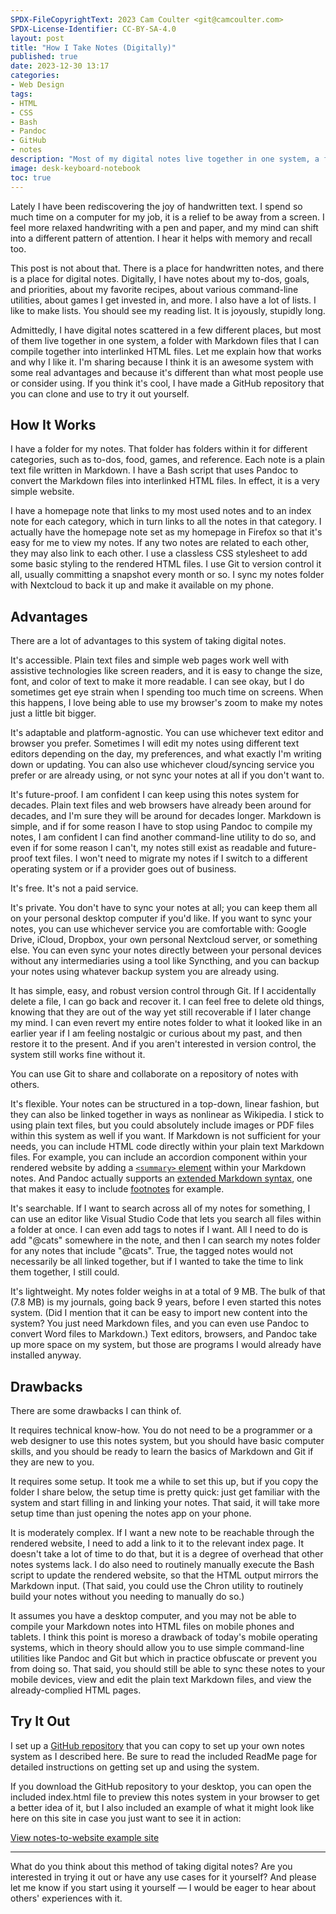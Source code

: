 ```yaml
---
SPDX-FileCopyrightText: 2023 Cam Coulter <git@camcoulter.com>
SPDX-License-Identifier: CC-BY-SA-4.0
layout: post
title: "How I Take Notes (Digitally)"
published: true
date: 2023-12-30 13:17
categories:
- Web Design
tags:
- HTML
- CSS
- Bash
- Pandoc
- GitHub
- notes
description: "Most of my digital notes live together in one system, a folder with Markdown files that I can compile together into a simple website."
image: desk-keyboard-notebook
toc: true
---
```


Lately I have been rediscovering the joy of handwritten text. I spend so much time on a computer for my job, it is a relief to be away from a screen. I feel more relaxed handwriting with a pen and paper, and my mind can shift into a different pattern of attention. I hear it helps with memory and recall too.

This post is not about that. There is a place for handwritten notes, and there is a place for digital notes. Digitally, I have notes about my to-dos, goals, and priorities, about my favorite recipes, about various command-line utilities, about games I get invested in, and more. I also have a lot of lists. I like to make lists. You should see my reading list. It is joyously, stupidly long.

Admittedly, I have digital notes scattered in a few different places, but most of them live together in one system, a folder with Markdown files that I can compile together into interlinked HTML files. Let me explain how that works and why I like it. I'm sharing because I think it is an awesome system with some real advantages and because it's different than what most people use or consider using. If you think it's cool, I have made a GitHub repository that you can clone and use to try it out yourself.

## How It Works

I have a folder for my notes. That folder has folders within it for different categories, such as to-dos, food, games, and reference. Each note is a plain text file written in Markdown. I have a Bash script that uses Pandoc to convert the Markdown files into interlinked HTML files. In effect, it is a very simple website. 

I have a homepage note that links to my most used notes and to an index note for each category, which in turn links to all the notes in that category. I actually have the homepage note set as my homepage in Firefox so that it's easy for me to view my notes. If any two notes are related to each other, they may also link to each other. I use a classless CSS stylesheet to add some basic styling to the rendered HTML files. I use Git to version control it all, usually committing a snapshot every month or so. I sync my notes folder with Nextcloud to back it up and make it available on my phone.



## Advantages

There are a lot of advantages to this system of taking digital notes.

It's accessible. Plain text files and simple web pages work well with assistive technologies like screen readers, and it is easy to change the size, font, and color of text to make it more readable. I can see okay, but I do sometimes get eye strain when I spending too much time on screens. When this happens, I love being able to use my browser's zoom to make my notes just a little bit bigger.

It's adaptable and platform-agnostic. You can use whichever text editor and browser you prefer. Sometimes I will edit my notes using different text editors depending on the day, my preferences, and what exactly I'm writing down or updating. You can also use whichever cloud/syncing service you prefer or are already using, or not sync your notes at all if you don't want to.

It's future-proof. I am confident I can keep using this notes system for decades. Plain text files and web browsers have already been around for decades, and I'm sure they will be around for decades longer. Markdown is simple, and if for some reason I have to stop using Pandoc to compile my notes, I am confident I can find another command-line utility to do so, and even if for some reason I can't, my notes still exist as readable and future-proof text files. I won't need to migrate my notes if I switch to a different operating system or if a provider goes out of business.

It's free. It's not a paid service.

It's private. You don't have to sync your notes at all; you can keep them all on your personal desktop computer if you'd like. If you want to sync your notes, you can use whichever service you are comfortable with: Google Drive, iCloud, Dropbox, your own personal Nextcloud server, or something else. You can even sync your notes directly between your personal devices without any intermediaries using a tool like Syncthing, and you can backup your notes using whatever backup system you are already using.

It has simple, easy, and robust version control through Git. If I accidentally delete a file, I can go back and recover it. I can feel free to delete old things, knowing that they are out of the way yet still recoverable if I later change my mind. I can even revert my entire notes folder to what it looked like in an earlier year if I am feeling nostalgic or curious about my past, and then restore it to the present. And if you aren't interested in version control, the system still works fine without it.

You can use Git to share and collaborate on a repository of notes with others.

It's flexible. Your notes can be structured in a top-down, linear fashion, but they can also be linked together in ways as nonlinear as Wikipedia. I stick to using plain text files, but you could absolutely include images or PDF files within this system as well if you want. If Markdown is not sufficient for your needs, you can include HTML code directly within your plain text Markdown files. For example, you can include an accordion component within your rendered website by adding a [<code>&lt;summary&gt;</code> element](https://developer.mozilla.org/en-US/docs/Web/HTML/Element/summary) within your Markdown notes. And Pandoc actually supports an [extended Markdown syntax](https://pandoc.org/MANUAL.html#pandocs-markdown), one that makes it easy to include [footnotes](https://pandoc.org/MANUAL.html#footnotes) for example.

It's searchable. If I want to search across all of my notes for something, I can use an editor like Visual Studio Code that lets you search all files within a folder at once. I can even add tags to notes if I want. All I need to do is add "@cats" somewhere in the note, and then I can search my notes folder for any notes that include "@cats". True, the tagged notes would not necessarily be all linked together, but if I wanted to take the time to link them together, I still could.

It's lightweight. My notes folder weighs in at a total of 9 MB. The bulk of that (7.8 MB) is my journals, going back 9 years, before I even started this notes system. (Did I mention that it can be easy to import new content into the system? You just need Markdown files, and you can even use Pandoc to convert Word files to Markdown.) Text editors, browsers, and Pandoc take up more space on my system, but those are programs I would already have installed anyway.

## Drawbacks

There are some drawbacks I can think of.

It requires technical know-how. You do not need to be a programmer or a web designer to use this notes system, but you should have basic computer skills, and you should be ready to learn the basics of Markdown and Git if they are new to you.

It requires some setup. It took me a while to set this up, but if you copy the folder I share below, the setup time is pretty quick: just get familiar with the system and start filling in and linking your notes. That said, it will take more setup time than just opening the notes app on your phone.

It is moderately complex. If I want a new note to be reachable through the rendered website, I need to add a link to it to the relevant index page. It doesn't take a lot of time to do that, but it is a degree of overhead that other notes systems lack. I do also need to routinely manually execute the Bash script to update the rendered website, so that the HTML output mirrors the Markdown input. (That said, you could use the Chron utility to routinely build your notes without you needing to manually do so.)

It assumes you have a desktop computer, and you may not be able to compile your Markdown notes into HTML files on mobile phones and tablets. I think this point is moreso a drawback of today's mobile operating systems, which in theory should allow you to use simple command-line utilities like Pandoc and Git but which in practice obfuscate or prevent you from doing so. That said, you should still be able to sync these notes to your mobile devices, view and edit the plain text Markdown files, and view the already-complied HTML pages.

## Try It Out

I set up a [GitHub repository](https://github.com/cncoulter/notes-to-website) that you can copy to set up your own notes system as I described here. Be sure to read the included ReadMe page for detailed instructions on getting set up and using the system.

If you download the GitHub repository to your desktop, you can open the included index.html file to preview this notes system in your browser to get a better idea of it, but I also included an example of what it might look like here on this site in case you just want to see it in action:

<a href="{{ site.baseurl }}/notes-to-website/" class="link-turncoat link-turncoat--standalone">View notes-to-website example site</a>

***

What do you think about this method of taking digital notes? Are you interested in trying it out or have any use cases for it yourself? And please let me know if you start using it yourself — I would be eager to hear about others' experiences with it.

